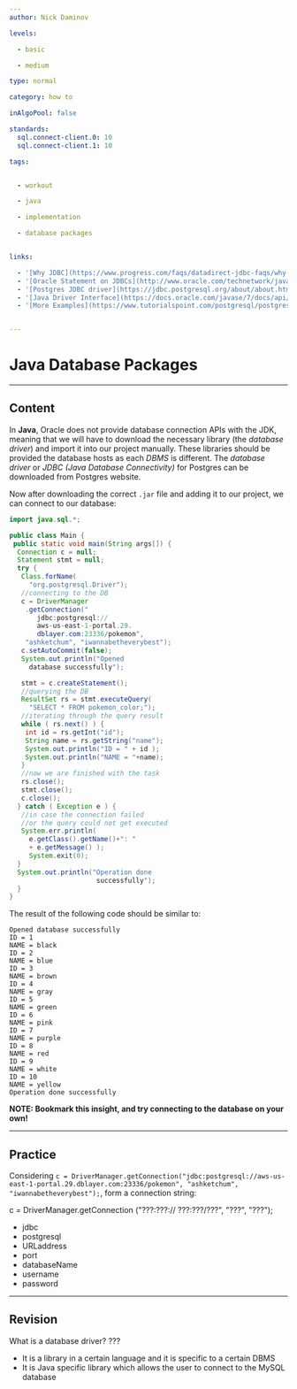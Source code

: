 ```yaml
---
author: Nick Daminov

levels:

  - basic

  - medium

type: normal

category: how to

inAlgoPool: false

standards:
  sql.connect-client.0: 10
  sql.connect-client.1: 10

tags:


  - workout

  - java

  - implementation

  - database packages


links:

  - '[Why JDBC](https://www.progress.com/faqs/datadirect-jdbc-faqs/why-do-we-need-jdbc){website}'
  - '[Oracle Statement on JDBCs](http://www.oracle.com/technetwork/java/index-138427.html#13){website}'
  - '[Postgres JDBC driver](https://jdbc.postgresql.org/about/about.html){website}'
  - '[Java Driver Interface](https://docs.oracle.com/javase/7/docs/api/java/sql/Driver.html){website}'
  - '[More Examples](https://www.tutorialspoint.com/postgresql/postgresql_java.htm){website}'


---
```


# Java Database Packages

---
## Content

In **Java**, Oracle does not provide database connection APIs with the JDK, meaning that we will have to download the necessary library (the *database driver*) and import it into our project manually. These libraries should be provided the database hosts as each *DBMS* is different. The *database driver* or *JDBC (Java Database Connectivity)* for Postgres can be downloaded from Postgres website.

Now after downloading the correct `.jar` file and adding it to our project, we can connect to our database:
```java
import java.sql.*;

public class Main {
 public static void main(String args[]) {
  Connection c = null;
  Statement stmt = null;
  try {
   Class.forName(
     "org.postgresql.Driver");
   //connecting to the DB
   c = DriverManager
    .getConnection("
       jdbc:postgresql://
       aws-us-east-1-portal.29.
       dblayer.com:23336/pokemon",
    "ashketchum", "iwannabetheverybest");
   c.setAutoCommit(false);
   System.out.println("Opened
     database successfully");

   stmt = c.createStatement();
   //querying the DB
   ResultSet rs = stmt.executeQuery(
     "SELECT * FROM pokemon_color;");
   //iterating through the query result
   while ( rs.next() ) {
    int id = rs.getInt("id");
    String name = rs.getString("name");
    System.out.println("ID = " + id );
    System.out.println("NAME = "+name);
   }
   //now we are finished with the task
   rs.close();
   stmt.close();
   c.close();
  } catch ( Exception e ) {
   //in case the connection failed
   //or the query could not get executed
   System.err.println(
     e.getClass().getName()+": "
     + e.getMessage() );
     System.exit(0);
  }
  System.out.println("Operation done
                      successfully");
  }
}
```
The result of the following code should be similar to:
```
Opened database successfully
ID = 1
NAME = black
ID = 2
NAME = blue
ID = 3
NAME = brown
ID = 4
NAME = gray
ID = 5
NAME = green
ID = 6
NAME = pink
ID = 7
NAME = purple
ID = 8
NAME = red
ID = 9
NAME = white
ID = 10
NAME = yellow
Operation done successfully
```

**NOTE: Bookmark this insight, and try connecting to the database on your own!**

---
## Practice

Considering `c = DriverManager.getConnection("jdbc:postgresql://aws-us-east-1-portal.29.dblayer.com:23336/pokemon", "ashketchum", "iwannabetheverybest");`, form a connection string:

c = DriverManager.getConnection
("???:???://
???:???/???",
 "???", "???");


* jdbc
* postgresql
* URLaddress
* port
* databaseName
* username
* password

---
## Revision

What is a database driver?
???

* It is a library in a certain language and it is specific to a certain DBMS
* It is Java specific library which allows the user to connect to the MySQL database
 
 
